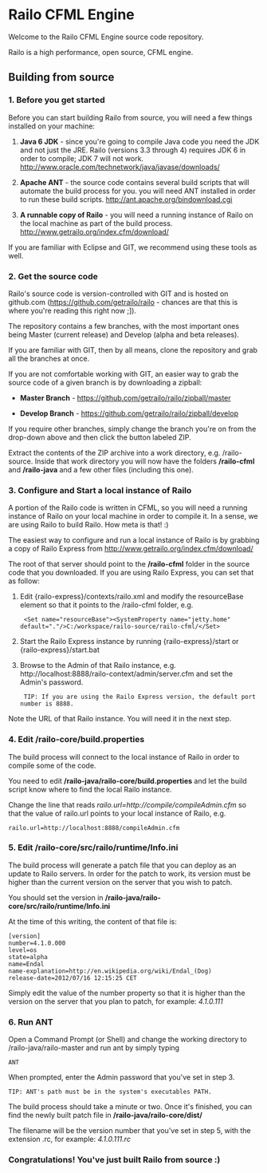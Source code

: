 Railo CFML Engine
=================

Welcome to the Railo CFML Engine source code repository.

Railo is a high performance, open source, CFML engine.


Building from source
--------------------


### 1. Before you get started

Before you can start building Railo from source, you will need a few things installed on your machine:

1. **Java 6 JDK** - since you're going to compile Java code you need the JDK and not just the JRE.  Railo (versions 3.3 through 4) requires JDK 6 in order to compile; JDK 7 will not work.  http://www.oracle.com/technetwork/java/javase/downloads/

1. **Apache ANT** - the source code contains several build scripts that will automate the build process for you. you will need ANT installed in order to run these build scripts. http://ant.apache.org/bindownload.cgi

1. **A runnable copy of Railo** - you will need a running instance of Railo on the local machine as part of the build process. http://www.getrailo.org/index.cfm/download/

If you are familiar with Eclipse and GIT, we recommend using these tools as well.


### 2. Get the source code

Railo's source code is version-controlled with GIT and is hosted on github.com (https://github.com/getrailo/railo - chances are that this is where you're reading this right now ;]).

The repository contains a few branches, with the most important ones being Master (current release) and Develop (alpha and beta releases).

If you are familiar with GIT, then by all means, clone the repository and grab all the branches at once.

If you are not comfortable working with GIT, an easier way to grab the source code of a given branch is by downloading a zipball:

* **Master Branch** - https://github.com/getrailo/railo/zipball/master

* **Develop Branch** - https://github.com/getrailo/railo/zipball/develop

If you require other branches, simply change the branch you're on from the drop-down above and then click the button labeled ZIP.

Extract the contents of the ZIP archive into a work directory, e.g. /railo-source.  Inside that work directory you will now have the folders **/railo-cfml** and **/railo-java** and a few other files (including this one).


### 3. Configure and Start a local instance of Railo

A portion of the Railo code is written in CFML, so you will need a running instance of Railo on your local machine in order to compile it.  In a sense, we are using Railo to build Railo. How meta is that! :)

The easiest way to configure and run a local instance of Railo is by grabbing a copy of Railo Express from http://www.getrailo.org/index.cfm/download/

The root of that server should point to the **/railo-cfml** folder in the source code that you downloaded.  If you are using Railo Express, you can set that as follow:

1. Edit {railo-express}/contexts/railo.xml and modify the resourceBase element so that it points to the /railo-cfml folder, e.g.

        <Set name="resourceBase"><SystemProperty name="jetty.home" default="."/>C:/workspace/railo-source/railo-cfml/</Set>

2. Start the Railo Express instance by running {railo-express}/start or {railo-express}/start.bat

3. Browse to the Admin of that Railo instance, e.g. http://localhost:8888/railo-context/admin/server.cfm and set the Admin's password.

        TIP: If you are using the Railo Express version, the default port number is 8888.

Note the URL of that Railo instance.  You will need it in the next step.


### 4. Edit /railo-core/build.properties

The build process will connect to the local instance of Railo in order to compile some of the code.  

You need to edit **/railo-java/railo-core/build.properties** and let the build script know where to find the local Railo instance.  

Change the line that reads *railo.url=http://compile/compileAdmin.cfm* so that the value of railo.url points to your local instance of Railo, e.g.
    
    railo.url=http://localhost:8888/compileAdmin.cfm


### 5. Edit /railo-core/src/railo/runtime/Info.ini

The build process will generate a patch file that you can deploy as an update to Railo servers.  In order for the patch to work, its version must be higher than the current version on the server that you wish to patch.

You should set the version in **/railo-java/railo-core/src/railo/runtime/Info.ini**

At the time of this writing, the content of that file is:

    [version]
    number=4.1.0.000
    level=os
    state=alpha
    name=Endal
    name-explanation=http://en.wikipedia.org/wiki/Endal_(Dog)
    release-date=2012/07/16 12:15:25 CET

Simply edit the value of the number property so that it is higher than the version on the server that you plan to patch, for example: *4.1.0.111*


### 6. Run ANT

Open a Command Prompt (or Shell) and change the working directory to /railo-java/railo-master and run ant by simply typing 

    ANT

When prompted, enter the Admin password that you've set in step 3.

    TIP: ANT's path must be in the system's executables PATH.

The build process should take a minute or two.  Once it's finished, you can find the newly built patch file in **/railo-java/railo-core/dist/**

The filename will be the version number that you've set in step 5, with the extension .rc, for example: *4.1.0.111.rc*


### Congratulations!  You've just built Railo from source :)